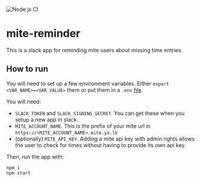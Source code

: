 ![Node.js CI](https://github.com/leanovate/mite-reminder/workflows/Node.js%20CI/badge.svg)

# mite-reminder
This is a slack app for reminding mite users about missing time entries.

## How to run
You will need to set up a few environment variables. Either `export <VAR_NAME>=<VAR_VALUE>` them or put them in a `.env` [file](https://github.com/motdotla/dotenv#readme).

You will need:
* `SLACK_TOKEN` and `SLACK_SIGNING_SECRET`. You can get these when you setup a new app in slack.
* `MITE_ACCOUNT_NAME`. This is the prefix of your mite url in `https://<MITE_ACCOUNT_NAME>.mite.yo.lk`
* (optionally) `MITE_API_KEY`. Adding a mite api key with admin rights allows the user to check for times without having to provide its own api key.

Then, run the app with:
```
npm i
npm start
```